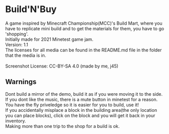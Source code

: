 # Build'N'Buy
A game inspired by Minecraft Championship(MCC)'s Build Mart, where you have to replicate mini build and to get the materials for them, you have to go 'shopping'.<br>
Initially made for 2021 Minetest game jam.<br>
Version: 1.1<br>
The licenses for all media can be found in the README.md file in the folder that the media is in.<br>
<br>
Screenshot License: CC-BY-SA 4.0 (made by me, j45)<br>
## Warnings
Dont build a mirror of the demo, build it as if you were moving it to the side.<br>
If you dont like the music, there is a mute button in minetest for a reason.<br>
You have the fly priveledge so it is easier for you to build, use it!<br>
If you accidentally misplace a block in the building area(the only location you can place blocks), click on the block and you will get it back in your inventory.<br>
Making more than one trip to the shop for a build is ok.<br>